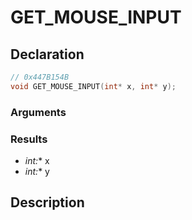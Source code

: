 # GET_MOUSE_INPUT

## Declaration
```cpp
// 0x447B154B
void GET_MOUSE_INPUT(int* x, int* y);
```

### Arguments

### Results
- **int*:** x
- **int*:** y

## Description
